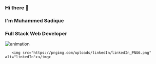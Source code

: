 ### Hi there 👋


### I'm Muhammed Sadique

   ### Full Stack Web Developer
   
   <img src='https://www.aaditritechnology.com/images/phpdevelopment.gif' alt='animation'></img>
   
<!--      <a href="https://www.linkedin.com/in/muhammed-sadique-064385230/"> -->
       <img src="https://pngimg.com/uploads/linkedIn/linkedIn_PNG6.png" alt="linkedIn"></img> 
<!--        </a> -->
       
<!-- **mhdsadique/mhdsadique** is a ✨ _special_ ✨ repository because its `README.md` (this file) appears on your GitHub profile. -->

<!-- Here are some ideas to get you started: -->
<!-- - 🔭 I’m currently working on ...
- 🌱 I’m currently learning ...
- 👯 I’m looking to collaborate on ...
- 🤔 I’m looking for help with ...
- 💬 Ask me about ...
- 📫 How to reach me: ...
- 😄 Pronouns: ...
- ⚡ Fun fact: ...
 -->
